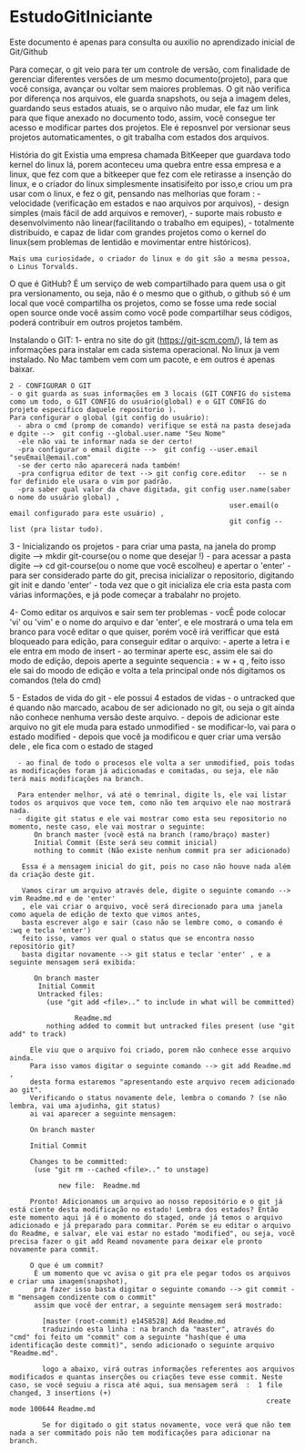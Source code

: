 # EstudoGitIniciante

  Este documento é apenas para consulta ou auxilio no aprendizado inicial de Git/Github

  Para começar, o git veio para ter um controle de versão, com finalidade de gerenciar diferentes versões de um mesmo documento(projeto), para que você consiga, avançar ou voltar sem maiores problemas.
  O git não verifica por diferença nos arquivos, ele guarda snapshots, ou seja a imagem deles, guardando seus estados atuais, se o arquivo não mudar, ele faz um link para que fique anexado no documento todo, assim, você consegue ter acesso e modificar partes dos projetos.
  Ele é reposnvel por versionar seus projetos automaticamentes, o git trabalha com estados dos arquivos.
 
  História do git
    Existia uma empresa chamada BitKeeper que guardava todo kernel do linux lá, porem aconteceu uma quebra entre essa empresa e a linux, que fez com que a bitkeeper que fez com ele retirasse a insenção do linux, e o criador do linux simplesmente insatisifeito por isso,e criou um pra usar com o linux, e fez o git, pensando nas melhorias que foram : - velocidade (verificação em estados e nao arquivos por arquivos), - design simples (mais fácil de add arquivos e remover), - suporte mais robusto e desenvolvimento não linear(facilitando o trabalho em equipes), - totalmente distribuido, e capaz de lidar com grandes projetos como o kernel do linux(sem problemas de lentidão e movimentar entre históricos).
    
    Mais uma curiosidade, o criador do linux e do git são a mesma pessoa, o Linus Torvalds.
    
  O que é GitHub? É um serviço de web compartilhado para quem usa o git pra versionamento, ou seja, não é o mesmo que o github, o github só é um local que você compartilha os projetos, como se fosse uma rede social open source onde você assim como você pode compartilhar seus códigos, poderá contribuir em outros projetos também.
  
  Instalando o GIT:
    1- entra no site do git (https://git-scm.com/), lá tem as informações para instalar em cada sistema operacional. No linux ja vem instalado. No Mac tambem vem com um pacote, e em outros é apenas baixar.
    
    2 - CONFIGURAR O GIT 
    - o git guarda as suas informações em 3 locais (GIT CONFIG do sistema como um todo, o GIT CONFIG do usuário(global) e o GIT CONFIG do projeto especifico daquele repositorio ). 
    Para configurar o global (git config do usuário):
      - abra o cmd (promp de comando) verifique se está na pasta desejada e dgite -->  git config --global.user.name "Seu Nome"
      -ele não vai te informar nada se der certo!
      -pra configurar o email digite -->  git config --user.email "seuEmail@email.com"
      -se der certo não aparecerá nada também!
      -pra configrua editor de text --> git config core.editor   -- se n for definido ele usara o vim por padrão.
      -pra saber qual valor da chave digitada, git config user.name(saber o nome do usuário global) ,
                                                          user.email(o email configurado para este usuário) , 
                                                          git config --list (pra listar tudo).
      
  3 - Inicializando os projetos
    - para criar uma pasta, na janela do promp digite -->  mkdir git-course(ou o nome que desejar !)
    - para acessar a pasta digite --> cd git-course(ou o nome que você escolheu) e apertar o 'enter'
    - para ser considerado parte do git, precisa inicializar o repositorio, digitando  git init e dando 'enter'
    - toda vez que o git inicializa ele cria esta pasta com várias informações, e já pode começar a trabalahr no projeto.
    
 4- Como editar os arquivos e sair sem ter problemas
    - vocÊ pode colocar 'vi' ou 'vim' e o nome do arquivo e dar 'enter', e ele mostrará o uma tela em branco para você editar o que quiser, porém você irá verifficar que está bloqueado para edição, para conseguir editar o arquivo:
    - aperte a letra i e ele entra em modo de insert
    - ao terminar aperte esc, assim ele sai do modo de edição, depois aperte a seguinte sequencia  : + w + q , feito isso ele sai do moodo de edição e volta a tela principal onde nós digitamos os comandos (tela do cmd)

5 - Estados de vida do git
    - ele possui 4 estados de vidas
      - o untracked que é quando não marcado, acabou de ser adicionado no git, ou seja o git ainda não conhece nenhuma versão deste arquivo.
      - depois de adicionar este arquivo no git ele muda para estado unmodified
      - se modificar-lo, vai para o estado modified
      - depois que você ja modificou e quer criar uma versão dele , ele fica com o estado de staged
      
      - ao final de todo o procesos ele volta a ser unmodified, pois todas as modificações foram já adicionadas e comitadas, ou seja, ele não terá mais modificações na branch.
      
      Para entender melhor, vá até o temrinal, digite ls, ele vai listar todos os arquivos que voce tem, como não tem arquivo ele nao mostrará nada.
      - digite git status e ele vai mostrar como esta seu repositorio no momento, neste caso, ele vai mostrar o seguinte:
          On branch master (você está na branch (ramo/braço) master)
          Initial Commit (Este será seu commit inicial)
          nothing to commit (Não existe nenhum commit pra ser adicionado)
       
       Essa é a mensagem inicial do git, pois no caso não houve nada além da criação deste git.
       
       Vamos cirar um arquivo através dele, digite o seguinte comando --> vim Readme.md e de 'enter' 
       , ele vai criar o arquivo, você será direcionado para uma janela como aquela de edição de texto que vimos antes, 
       basta escrever algo e sair (caso não se lembre como, o comando é :wq e tecla 'enter')
       feito isso, vamos ver qual o status que se encontra nosso repositório git?
       basta digitar novamente --> git status e teclar 'enter' , e a seguinte mensagem será exibida:
          
          On branch master
           Initial Commit
           Untracked files:
             (use "git add <file>.." to include in what will be committed)
             
                    Readme.md
             nothing added to commit but untracked files present (use "git add" to track)       
             
         Ele viu que o arquivo foi criado, porem não conhece esse arquivo ainda.
         Para isso vamos digitar o seguinte comando --> git add Readme.md  ,
         desta forma estaremos "apresentando este arquivo recem adicionado ao git".
         Verificando o status novamente dele, lembra o comando ? (se não lembra, vai uma ajudinha, git status)
         ai vai aparecer a seguinte mensagem:
         
         On branch master
          
         Initial Commit
         
         Changes to be committed:
          (use "git rm --cached <file>.." to unstage)
          
                new file:  Readme.md
                
         Pronto! Adicionamos um arquivo ao nosso repositório e o git já está ciente desta modificação no estado! Lembra dos estados? Então este momento aqui já é o momento do staged, onde já temos o arquivo adicionado e já preparado para commitar. Porém se eu editar o arquivo do Readme, e salvar, ele vai estar no estado "modified", ou seja, você precisa fazer o git add Reamd novamente para deixar ele pronto novamente para commit.
         
         O que é um commit? 
          É um momento que vc avisa o git pra ele pegar todos os arquivos e criar uma imagem(snapshot), 
          pra fazer isso basta digitar o seguinte comando --> git commit -m "mensagem condizente com o commit"
          assim que você der entrar, a seguinte mensagem será mostrado:
            
            [master (root-commit) e1458528] Add Readme.md
            traduzindo esta linha : na branch da "master", através do "cmd" foi feito um "commit" com a seguinte "hash(que é uma identificação deste commit)", sendo adicionado o seguinte arquivo "Readme.md".
            
            logo a abaixo, virá outras informações referentes aos arquivos modificados e quantas inserções ou criações teve esse commit. Neste caso, se você seguiu a risca até aqui, sua mensagem será  :  1 file changed, 3 insertions (+)
                                                                   create mode 100644 Readme.md
                                                                   
            Se for digitado o git status novamente, voce verá que não tem nada a ser commitado pois não tem modificações para adicionar na branch.
         
